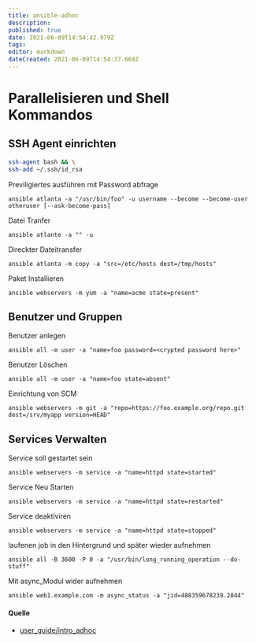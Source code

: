 ```yaml
---
title: ansible-adhoc
description: 
published: true
date: 2021-06-09T14:54:42.979Z
tags: 
editor: markdown
dateCreated: 2021-06-09T14:54:37.669Z
---
```


# Parallelisieren und Shell Kommandos

## SSH Agent einrichten

```sh
ssh-agent bash && \
ssh-add ~/.ssh/id_rsa
```

Previligiertes ausführen mit Password abfrage

`ansible atlanta -a "/usr/bin/foo" -u username --become --become-user otheruser [--ask-become-pass]`

Datei Tranfer

`ansible atlante -a "" -u`

Direckter Dateitransfer

`ansible atlanta -m copy -a "src=/etc/hosts dest=/tmp/hosts"`

Paket Installieren

`ansible webservers -m yum -a "name=acme state=present"`

## Benutzer und Gruppen

Benutzer anlegen

`ansible all -m user -a "name=foo password=<crypted password here>"`

Benutzer Löschen

`ansible all -m user -a "name=foo state=absent"`

Einrichtung von SCM

`ansible webservers -m git -a "repo=https://foo.example.org/repo.git dest=/srv/myapp version=HEAD"`

## Services Verwalten

Service soll gestartet sein

`ansible webservers -m service -a "name=httpd state=started"`

Service Neu Starten

`ansible webservers -m service -a "name=httpd state=restarted"`

Service deaktiviren

`ansible webservers -m service -a "name=httpd state=stopped"`

laufenen job in den Hintergrund und später wieder aufnehmen

`ansible all -B 3600 -P 0 -a "/usr/bin/long_running_operation --do-stuff"`

Mit async_Modul wider aufnehmen

`ansible web1.example.com -m async_status -a "jid=488359678239.2844"`

#### Quelle

* [user_guide/intro_adhoc](https://docs.ansible.com/ansible/latest/user_guide/intro_adhoc.html)
